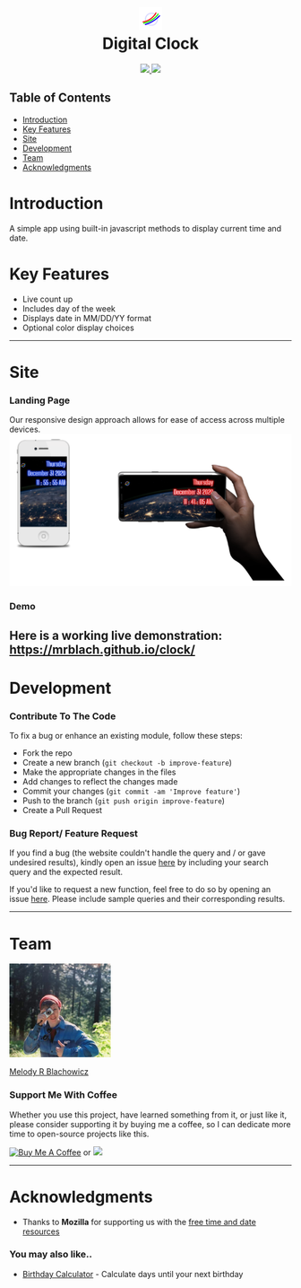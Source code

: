 <h1 align="center">
<br>
  <a href="https://github.com/MRBlach/clock">
    <img src="images/burger.png" alt="logo of plant with rings">
  </a><br>
Digital Clock
</h1> 
<p align="center">
  <a href="https://saythanks.io/to/melodyblachowicz%40gmail.com">
    <img src="https://img.shields.io/badge/SayThanks.io-%E2%98%BC-1EAEDB.svg">
  </a>
  <a href="https://www.paypal.com/paypalme/MRBlacho">
    <img src="https://img.shields.io/badge/$-donate-49eb34.svg?maxAge=2592000&amp;style=flat">
  </a>
</p>

## Table of Contents

- [Introduction](#introduction)
- [Key Features](#features)
- [Site](#site)
- [Development](#development)
- [Team](#team)
- [Acknowledgments](#acknowledgments)

<h1 id="introduction">Introduction</h1>

A simple app using built-in javascript methods to display current time and date.

<h1 id="features">Key Features</h1>

+ Live count up
+ Includes day of the week
+ Displays date in MM/DD/YY format
+ Optional color display choices

---
<h1 id="site">Site</h1>

### Landing Page

Our responsive design approach allows for ease of access across multiple devices.
   <img src="images/viewport.png">

### Demo

Here is a working live demonstration: https://mrblach.github.io/clock/
---
<h1 id="development">Development</h1>

### Contribute To The Code

To fix a bug or enhance an existing module, follow these steps:

- Fork the repo
- Create a new branch (`git checkout -b improve-feature`)
- Make the appropriate changes in the files
- Add changes to reflect the changes made
- Commit your changes (`git commit -am 'Improve feature'`)
- Push to the branch (`git push origin improve-feature`)
- Create a Pull Request 

### Bug Report/ Feature Request

If you find a bug (the website couldn't handle the query and / or gave undesired results), kindly open an issue [here](https://github.com/MRBlach/clock/issues/new) by including your search query and the expected result.

If you'd like to request a new function, feel free to do so by opening an issue [here](https://github.com/MRBlach/clock/issues/new). Please include sample queries and their corresponding results.

---
<h1 id="team">Team</h1>
<img alt="user profile picture" src="https://github.com/MRBlach/covid-19/blob/main/images/avatar.png?raw=true"/>

[Melody R Blachowicz](https://github.com/MRBlach) 
 
### Support Me With Coffee

Whether you use this project, have learned something from it, or just like it, please consider supporting it by buying me a coffee, so I can dedicate more time to open-source projects like this.

<a href="https://www.buymeacoffee.com/MRBlach" target="_blank"><img src="https://www.buymeacoffee.com/assets/img/custom_images/yellow_img.png" alt="Buy Me A Coffee" style="height: auto !important;width: auto !important;" ></a>   or   <a href="https://www.patreon.com/MRBlach"><img src="https://c5.patreon.com/external/logo/become_a_patron_button@2x.png" width="160"></a>

---
<h1 id="acknowledgments">Acknowledgments</h1>

+ Thanks to **Mozilla** for supporting us with the [free time and date resources](https://developer.mozilla.org/en-US/docs/Web/JavaScript/Reference/Global_Objects/Date/getTime)

### You may also like..

+ [Birthday Calculator](https://github.com/MRBlach/Next-Birthday-Calculator "Birthday Calculator") - Calculate days until your next birthday
